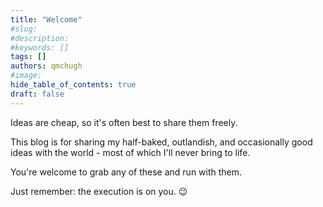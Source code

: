 ```yaml
---
title: "Welcome"
#slug:
#description:
#keywords: []
tags: []
authors: qmchugh
#image:
hide_table_of_contents: true
draft: false
---
```


Ideas are cheap, so it's often best to share them freely.

This blog is for sharing my half-baked, outlandish, and occasionally good ideas with the world - most of which I'll never bring to life.

You're welcome to grab any of these and run with them. 

Just remember: the execution is on you. 😉

